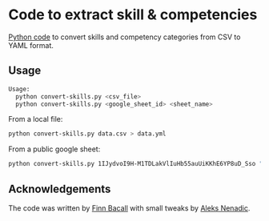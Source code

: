 # Code to extract skill & competencies

[Python code](./code) to convert skills and competency categories from CSV to YAML format.

## Usage

```bash
Usage:
  python convert-skills.py <csv_file>
  python convert-skills.py <google_sheet_id> <sheet_name>
```


From a local file:

```bash
python convert-skills.py data.csv > data.yml
```

From a public google sheet:

```bash
python convert-skills.py 1IJydvoI9H-M1TDLakVlIuHb55auUiKKhE6YP8uD_Sso "Competency framework - v0.2" > data.yml
```
## Acknowledgements

The code was written by [Finn Bacall](https://github.com/fbacall/) with small tweaks by [Aleks Nenadic](https://github.com/anenadic/).
